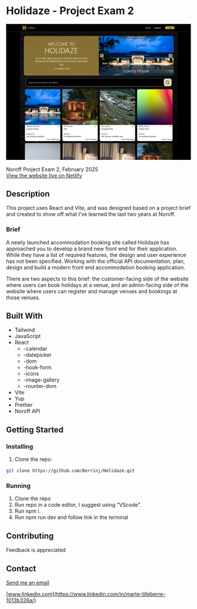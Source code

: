 # Holidaze - Project Exam 2

![Holidaze Preview](src/assets/holidaze-preview.png) <br>

Noroff Project Exam 2, February 2025<br>
[View the website live on Netlify](https://holidaze-berrinj.netlify.app/)

## Description

This project uses React and Vite, and was designed based on a project brief and created to show off what I've learned the last two years at Noroff.

### Brief

A newly launched accommodation booking site called Holidaze has approached you to develop a brand new front end for their application. While they have a list of required features, the design and user experience has not been specified. Working with the official API documentation, plan, design and build a modern front end accommodation booking application.

There are two aspects to this brief: the customer-facing side of the website where users can book holidays at a venue, and an admin-facing side of the website where users can register and manage venues and bookings at those venues.

## Built With

- Tailwind
- JavaScript
- React
  - -calendar
  - -datepicker
  - -dom
  - -hook-form
  - -icons
  - -image-gallery
  - -rounter-dom
- Vite
- Yup
- Prettier
- Noroff API

## Getting Started

### Installing

1. Clone the repo:

```bash
git clone https://github.com/Berrinj/Holidaze.git
```

### Running

1. Clone the repo
2. Run repo in a code editor, I suggest using "VScode".
3. Run npm i.
4. Run npm run dev and follow link in the terminal

## Contributing

Feedback is appreciated

## Contact

[Send me an email](mailto:berremarte@gmail.com)

[www.linkedin.com](https://www.linkedin.com/in/marte-lilleberre-1013b326a/)
